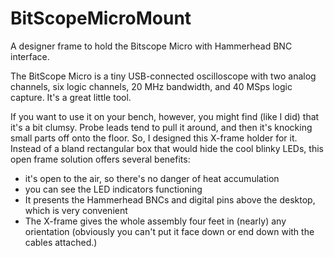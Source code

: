 # BitScopeMicroMount
 A designer frame to hold the Bitscope Micro with Hammerhead BNC interface.

The BitScope Micro is a tiny USB-connected oscilloscope with two analog channels, six logic channels, 20 MHz bandwidth, and 40 MSps logic capture.  It's a great little tool.

If you want to use it on your bench, however, you might find (like I did) that it's a bit clumsy.  Probe leads tend to pull it around, and then it's knocking small parts off onto the floor.  So, I designed this X-frame holder for it.  Instead of a bland rectangular box that would hide the cool blinky LEDs, this open frame solution offers several benefits:

- it's open to the air, so there's no danger of heat accumulation
- you can see the LED indicators functioning
- It presents the Hammerhead BNCs and digital pins above the desktop, which is very convenient
- The X-frame gives the whole assembly four feet in (nearly) any orientation (obviously you can't put it face down or end down with the cables attached.)
